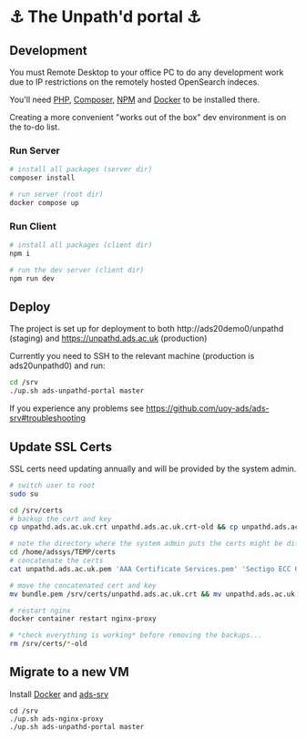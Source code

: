 # :anchor: The Unpath'd portal :anchor:

## Development

You must Remote Desktop to your office PC to do any development work due to IP restrictions on the remotely hosted OpenSearch indeces.

You'll need [PHP](https://windows.php.net/download/), [Composer](https://getcomposer.org/download/), [NPM](https://docs.npmjs.com/downloading-and-installing-node-js-and-npm) and [Docker](https://docs.docker.com/desktop/setup/install/windows-install/) to be installed there.

Creating a more convenient "works out of the box" dev environment is on the to-do list.

### Run Server

``` bash
# install all packages (server dir)
composer install

# run server (root dir)
docker compose up

```

### Run Client

``` bash
# install all packages (client dir)
npm i

# run the dev server (client dir)
npm run dev
```

## Deploy

The project is set up for deployment to both http://ads20demo0/unpathd (staging) and https://unpathd.ads.ac.uk (production)

Currently you need to SSH to the relevant machine (production is ads20unpathd0) and run:

``` bash
cd /srv
./up.sh ads-unpathd-portal master
```

If you experience any problems see https://github.com/uoy-ads/ads-srv#troubleshooting

## Update SSL Certs

SSL certs need updating annually and will be provided by the system admin.

``` bash
# switch user to root
sudo su

cd /srv/certs
# backup the cert and key
cp unpathd.ads.ac.uk.crt unpathd.ads.ac.uk.crt-old && cp unpathd.ads.ac.uk.key unpathd.ads.ac.uk.key-old

# note the directory where the system admin puts the certs might be different to the one below
cd /home/adssys/TEMP/certs
# concatenate the certs
cat unpathd.ads.ac.uk.pem 'AAA Certificate Services.pem' 'Sectigo ECC Organization Validation Secure Server CA.pem' 'USERTrust ECC Certification Authority.pem' > bundle.pem

# move the concatenated cert and key
mv bundle.pem /srv/certs/unpathd.ads.ac.uk.crt && mv unpathd.ads.ac.uk.key /srv/certs/unpathd.ads.ac.uk.key

# restart nginx
docker container restart nginx-proxy

# *check everything is working* before removing the backups...
rm /srv/certs/*-old
```

## Migrate to a new VM
Install [Docker](https://docs.docker.com/desktop/setup/install/linux/) and [ads-srv](https://github.com/uoy-ads/ads-srv)

```shell
cd /srv
./up.sh ads-nginx-proxy
./up.sh ads-unpathd-portal master
```

